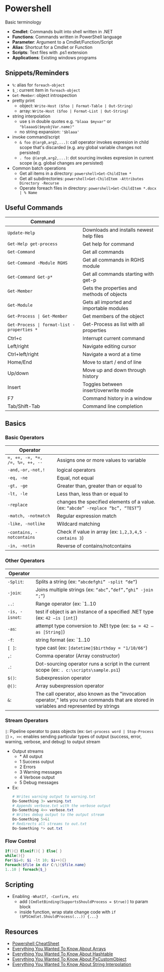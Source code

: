 # Powershell

Basic terminology

* **Cmdlet**: Commands built into shell written in .NET
* **Functions**: Commands written in PowerShell language
* **Parameter**: Argument to a Cmdlet/Function/Script
* **Alias**: Shortcut for a Cmdlet or Function
* **Scripts**: Text files with .ps1 extension
* **Applications**: Existing windows programs

## Snippets/Reminders

* `%`: alias for `foreach-object`
* `$_`: current item in `foreach-object`
* `Get-Member`: object introspection
* pretty print
  * object: `Write-Host ($foo | Format-Table | Out-String)`
  * array: `Write-Host ($foo | Format-List | Out-String)`
* string interpolation
  * use `$` in double quotes e.g. `"blaaa $myvar"` or `"blaaaa$($myobjVar.name)"`
  * no string expansion: `'$blaaa'`
* invoke command/script
  * `& foo @(arg0,arg2,...)`: call operator invokes expresion in child scope that's discarded (e.g. any global variable changes not persisted)
  * `. foo @(arg0,arg2,...)`: dot sourcing invokes expresion in current scope (e.g. global changes are persisted)
* Common batch operations
  * Get all items in a directory: `powershell>Get-ChildItem *`
  * Get all subdirectories: `powershell>Get-ChildItem -Attributes Directory -Recurse`
  * Operate foreach files in directory: `powershell>Get-ChildItem *.docx | % Name`

## Useful Commands

|Command||
|-------|--|
|`Update-Help`|Downloads and installs newest help files|
|`Get-Help get-process`|Get help for command|
|`Get-Command`|Get all commands|
|`Get-Command -Module RGHS`|Get all commands in RGHS module|
|`Get-Command Get-p*`|Get all commands starting with get-p|
|`Get-Member`|Gets the properties and methods of objects|
|`Get-Module`|Gets all imported and importable modules|
|`Get-Process \| Get-Member`|Get members of the object|
|`Get-Process \| format-list -properties *`|Get-Process as list with all properties|
|Ctrl+c|Interrupt current command|
|Left/right|Navigate editing cursor|
|Ctrl+left/right|Navigate a word at a time|
|Home/End|Move to start / end of line|
|Up/down|Move up and down through history|
|Insert|Toggles between insert/overwrite mode|
|F7|Command history in a window|
|Tab/Shift-Tab|Command line completion|

## Basics

### Basic Operators

|Operator||
|--------|--|
|`=, +=, -=, *=, /=, %=, ++, --`|Assigns one or more values to variable|
|`-and,-or,-not,!`|logical operators|
|`-eq, -ne`|Equal, not equal|
|`-gt, -ge`|Greater than, greater than or equal to|
|`-lt, -le`|Less than, less than or equal to|
|`-replace`|changes the specified elements of a value. (ex: `“abcde” -replace “bc”, “TEST”`)|
|`-match, -notmatch`|Regular expression match|
|`-like, -notlike`|Wildcard matching|
|`-contains, -notcontains`|Check if value in array (ex: `1,2,3,4,5 -contains 3`)|
|`-in, -notin`|Reverse of contains/notcontains|

### Other Operators

|Operator||
|--------|--|
|`-Split`:|Splits a string (ex: `“abcdefghi” -split “de”`)|
|`-join`:|Joins multiple strings (ex: `“abc”,”def”,”ghi” -join “;”`)|
|`..`:|Range operator (ex: \`1..10|
|`-is, -isnot`:|test if object is an instance of a specified .NET type (ex: `42 –is [int]`)|
|`-as`:|attempt type conversion to .NEt type (ex: `$a = 42 –as [String]`)|
|`-f`:|string format (ex: \`1..10|
|`[ ]`:|type cast (ex: `[datetime]$birthday = "1/10/66"`)|
|`,`:|Comma operator (Array constructor)|
|`.`:|Dot-sourcing operator runs a script in the current scope (ex: `. c:\scripts\sample.ps1`)|
|`$()`:|Subexpression operator|
|`@()`:|Array subexpression operator|
|`&`:|The call operator, also known as the "invocation operator," lets you run commands that are stored in variables and represented by strings|

### Stream Operators

`|`:  Pipeline operator to pass objects (ex: `Get-process word | Stop-Process |`)
`>, >>`: enables sending particular types of output (success, error, warning, verbose, and debug) to output stream

* Output streams
  * \* All output
  * 1 Success output
  * 2 Errors
  * 3 Warning messages
  * 4 Verbose output
  * 5 Debug messages
* Ex:
  ````powershell
  # Writes warning output to warning.txt
  Do-Something 3> warning.txt
  # Appends verbose.txt with the verbose output
  Do-Something 4>> verbose.txt
  # Writes debug output to the output stream
  Do-Something 5>&1
  # Redirects all streams to out.txt
  Do-Something *> out.txt
  ````

### Flow Control

````powershell
If(){} Elseif(){ } Else{ }
while(){}
For($i=0; $i -lt 10; $i++){}
Foreach($file in dir C:\){$file.name}
1..10 | foreach{$_}
````

## Scripting

* Enabling `-WhatIf, -Confirm, etc`
  * add `[CmdletBinding(SupportsShouldProcess = $true)]` to param block
  * inside function, wrap state change code with `if ($PSCmdlet.ShouldProcess(...)) {...}`

## Resources

* [Powershell CheatSheet](../_assets/powershell-4-lang-ref.pdf)
* [Everything You Wanted To Know About Arrays](https://docs.microsoft.com/en-us/powershell/scripting/learn/deep-dives/everything-about-arrays)
* [Everything You Wanted To Know About Hashtable](https://docs.microsoft.com/en-us/powershell/scripting/learn/deep-dives/everything-about-hashtable)
* [Everything You Wanted To Know About PsCustomObject](https://docs.microsoft.com/en-us/powershell/scripting/learn/deep-dives/everything-about-pscustomobject)
* [Everything You Wanted To Know About String Interpolation](https://docs.microsoft.com/en-us/powershell/scripting/learn/deep-dives/everything-about-string-substitutions)
